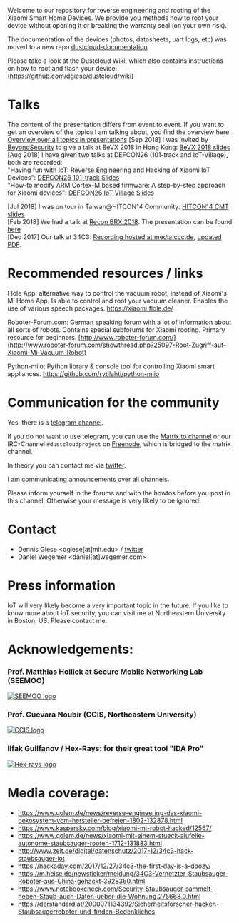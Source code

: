 Welcome to our repository for reverse engineering and rooting of the Xiaomi Smart Home Devices. We provide you methods how to root your device without opening it or breaking the warranty seal (on your own risk).

The documentation of the devices (photos, datasheets, uart logs, etc) was moved to a new repo [dustcloud-documentation](https://github.com/dgiese/dustcloud-documentation)

Please take a look at the Dustcloud Wiki, which also contains instructions on how to root and flash your device: (https://github.com/dgiese/dustcloud/wiki)

# Talks
The content of the presentation differs from event to event. If you want to get an overview of the topics I am talking about, you find the overview here: [Overview over all topics in presentations](http://dontvacuum.me/talks/topics.html)
[Sep 2018] I was invited by [BeyondSecurity](https://www.beyondsecurity.com/) to give a talk at BeVX 2018 in Hong Kong: [BeVX 2018 slides](http://dontvacuum.me/talks/BeVX-2018/BeVX.html)
[Aug 2018] I have given two talks at DEFCON26 (101-track and IoT-Village), both are recorded:  
"Having fun with IoT: Reverse Engineering and Hacking of Xiaomi IoT Devices": [DEFCON26 101-track Slides](https://dgiese.scripts.mit.edu/talks/DEFCON26/DEFCON26-Having_fun_with_IoT-Xiaomi.html)  
"How-to modify ARM Cortex-M based firmware: A step-by-step approach for Xiaomi devices": [DEFCON26 IoT Village Slides](https://dgiese.scripts.mit.edu/talks/DEFCON26-IoT-Village/DEFCON26-IoT-Village_How_to_Modify_Cortex_M_Firmware-Xiaomi.html)  

[Jul 2018] I was on tour in Taiwan@HITCON14 Community: [HITCON14 CMT slides](https://dgiese.scripts.mit.edu/talks/HITCON14CMT/hitcon14-iot-reveng-101-xiaomi.html)  
[Feb 2018] We had a talk at [Recon BRX 2018](https://recon.cx/2018/brussels/). The presentation can be found [here](https://dgiese.scripts.mit.edu/talks/Recon-BRX2018/recon_brx_2018.html)  
[Dec 2017] Our talk at 34C3: [Recording hosted at media.ccc.de]( https://media.ccc.de/v/34c3-9147-unleash_your_smart-home_devices_vacuum_cleaning_robot_hacking), [updated PDF](https://dgiese.scripts.mit.edu/talks/34c3-2017/34c3.html).  

# Recommended resources / links

Flole App: alternative way to control the vacuum robot, instead of Xiaomi's Mi Home App. Is able to control and root your vacuum cleaner. Enables the use of various speech packages.
https://xiaomi.flole.de/

Roboter-Forum.com: German speaking forum with a lot of information about all sorts of robots. Contains special subforums for Xiaomi rooting. Primary resource for beginners.
[http://www.roboter-forum.com/](http://www.roboter-forum.com/showthread.php?25097-Root-Zugriff-auf-Xiaomi-Mi-Vacuum-Robot)

Python-miio: Python library & console tool for controlling Xiaomi smart appliances. 
https://github.com/rytilahti/python-miio


# Communication for the community
Yes, there is a [telegram channel](https://t.me/joinchat/Fl7Mm0iEV7Pgf9ngDyly-g).

If you do not want to use telegram, you can use the [Matrix.to channel](https://matrix.to/#/#dustcloud:matrix.org)
or our IRC-Channel `#dustcloudproject` on [Freenode](https://freenode.net/), which is bridged to the matrix channel. 

In theory you can contact me via [twitter](https://twitter.com/dgi_DE).

I am communicating announcements over all channels. 

Please inform yourself in the forums and with the howtos before you post in this channel. Otherwise your message is very likely to be ignored.


# Contact
* Dennis Giese <dgiese[at]mit.edu> / [twitter](https://twitter.com/dgi_DE)
* Daniel Wegemer <daniel[at]wegemer.com>

# Press information
IoT will very likely become a very important topic in the future. 
If you like to know more about IoT security, you can visit me at Northeastern University in Boston, US. Please contact me.

# Acknowledgements:
### Prof. Matthias Hollick at Secure Mobile Networking Lab (SEEMOO)
<a href="https://www.seemoo.tu-darmstadt.de">![SEEMOO logo](https://github.com/dgiese/dustcloud-documentation/raw/master/gfx/seemoo.png)</a>
### Prof. Guevara Noubir (CCIS, Northeastern University)
<a href="http://www.ccs.neu.edu/home/noubir/Home.html">![CCIS logo](https://github.com/dgiese/dustcloud-documentation/raw/master/gfx/CCISLogo_S_gR.png)</a>
### Ilfak Guilfanov / Hex-Rays: for their great tool "IDA Pro"
<a href="https://www.hex-rays.com/">![Hex-rays logo](https://github.com/dgiese/dustcloud-documentation//raw/master/gfx/hex-rays.png)</a>
# Media coverage:
* https://www.golem.de/news/reverse-engineering-das-xiaomi-oekosystem-vom-hersteller-befreien-1802-132878.html
* https://www.kaspersky.com/blog/xiaomi-mi-robot-hacked/12567/
* https://www.golem.de/news/xiaomi-mit-einem-stueck-alufolie-autonome-staubsauger-rooten-1712-131883.html
* http://www.zeit.de/digital/datenschutz/2017-12/34c3-hack-staubsauger-iot
* https://hackaday.com/2017/12/27/34c3-the-first-day-is-a-doozy/
* https://m.heise.de/newsticker/meldung/34C3-Vernetzter-Staubsauger-Roboter-aus-China-gehackt-3928360.html
* https://www.notebookcheck.com/Security-Staubsauger-sammelt-neben-Staub-auch-Daten-ueber-die-Wohnung.275668.0.html
* https://derstandard.at/2000071134392/Sicherheitsforscher-hacken-Staubsaugerroboter-und-finden-Bedenkliches
